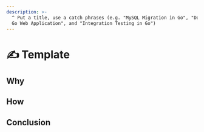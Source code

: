 ```yaml
---
description: >-
  ^ Put a title, use a catch phrases (e.g. "MySQL Migration in Go", "Dockerize
  Go Web Application", and "Integration Testing in Go")
---
```


# ✍ Template

## Why

## How

## Conclusion
